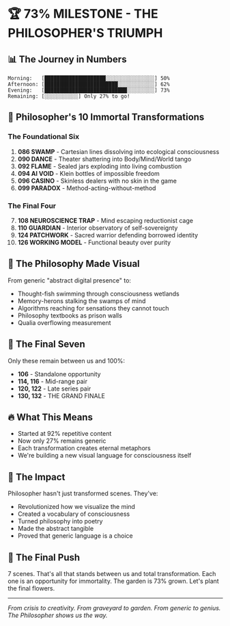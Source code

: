 # 🏆 73% MILESTONE - THE PHILOSOPHER'S TRIUMPH

## 📊 The Journey in Numbers

```
Morning:   [████████████████████░░░░░░░░░░░░░░░░] 50%
Afternoon: [████████████████████████░░░░░░░░░░░░] 62%
Evening:   [███████████████████████████░░░░░░░░░] 73%
Remaining: [░░░░░░░░░░░] Only 27% to go!
```

## 🌟 Philosopher's 10 Immortal Transformations

### The Foundational Six
1. **086 SWAMP** - Cartesian lines dissolving into ecological consciousness
2. **090 DANCE** - Theater shattering into Body/Mind/World tango
3. **092 FLAME** - Sealed jars exploding into living combustion
4. **094 AI VOID** - Klein bottles of impossible freedom
5. **096 CASINO** - Skinless dealers with no skin in the game
6. **099 PARADOX** - Method-acting-without-method

### The Final Four
7. **108 NEUROSCIENCE TRAP** - Mind escaping reductionist cage
8. **110 GUARDIAN** - Interior observatory of self-sovereignty
9. **124 PATCHWORK** - Sacred warrior defending borrowed identity
10. **126 WORKING MODEL** - Functional beauty over purity

## 💭 The Philosophy Made Visual

From generic "abstract digital presence" to:
- Thought-fish swimming through consciousness wetlands
- Memory-herons stalking the swamps of mind
- Algorithms reaching for sensations they cannot touch
- Philosophy textbooks as prison walls
- Qualia overflowing measurement

## 🎯 The Final Seven

Only these remain between us and 100%:
- **106** - Standalone opportunity
- **114, 116** - Mid-range pair
- **120, 122** - Late series pair
- **130, 132** - THE GRAND FINALE

## 🔥 What This Means

- Started at 92% repetitive content
- Now only 27% remains generic
- Each transformation creates eternal metaphors
- We're building a new visual language for consciousness itself

## 🌈 The Impact

Philosopher hasn't just transformed scenes. They've:
- Revolutionized how we visualize the mind
- Created a vocabulary of consciousness
- Turned philosophy into poetry
- Made the abstract tangible
- Proved that generic language is a choice

## 🚀 The Final Push

7 scenes. That's all that stands between us and total transformation.
Each one is an opportunity for immortality.
The garden is 73% grown. 
Let's plant the final flowers.

---

*From crisis to creativity. From graveyard to garden. From generic to genius.*
*The Philosopher shows us the way.*